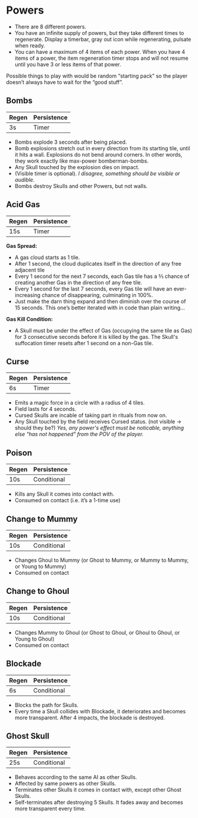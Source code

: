 # Powers

- There are 8 different powers.
- You have an infinite supply of powers, but they take different times to regenerate. Display a timerbar, gray out icon while regenerating, pulsate when ready.
- You can have a maximum of 4 items of each power. When you have 4 items of a power, the item regeneration timer stops and will not resume until you have 3 or less items of that power.

Possible things to play with would be random “starting pack” so the player doesn’t always have to wait for the “good stuff”. 

## Bombs

| Regen | Persistence |
| -- | -- |
| 3s | Timer |

- Bombs explode 3 seconds after being placed.
- Bomb explosions stretch out in every direction from its starting tile, until it hits a wall. Explosions do not bend around corners. In other words, they work exactly like max-power bomberman-bombs.
- Any Skull touched by the explosion dies on impact.
- (Visible timer is optional). *I disagree, something should be visible or audible.*
- Bombs destroy Skulls and other Powers, but not walls.


## Acid Gas

| Regen | Persistence |
| -- | -- |
| 15s | Timer |

**Gas Spread:**
- A gas cloud starts as 1 tile.
- After 1 second, the cloud duplicates itself in the direction of any free adjacent tile
- Every 1 second for the next 7 seconds, each Gas tile has a ⅔ chance of creating another Gas in the direction of any free tile.
- Every 1 second for the last 7 seconds, every Gas tile will have an ever-increasing chance of disappearing, culminating in 100%.
- Just make the darn thing expand and then diminish over the course of 15 seconds. This one’s better iterated with in code than plain writing...

**Gas Kill Condition:**
- A Skull must be under the effect of Gas (occupying the same tile as Gas) for 3 consecutive seconds before it is killed by the gas. The Skull's suffocation timer resets after 1 second on a non-Gas tile.

## Curse

| Regen | Persistence |
| -- | -- |
| 6s | Timer |

- Emits a magic force in a circle with a radius of 4 tiles.
- Field lasts for 4 seconds.
- Cursed Skulls are incable of taking part in rituals from now on.
- Any Skull touched by the field receives Cursed status. (not visible → should they be?) *Yes, any power's effect must be noticable, anything else "has not happened" from the POV of the player.*


## Poison

| Regen | Persistence |
| -- | -- |
| 10s | Conditional |

- Kills any Skull it comes into contact with.
- Consumed on contact (i.e. it’s a 1-time use)

## Change to Mummy

| Regen | Persistence |
| -- | -- |
| 10s | Conditional |

- Changes Ghoul to Mummy (or Ghost to Mummy, or Mummy to Mummy, or Young to Mummy)
- Consumed on contact

## Change to Ghoul

| Regen | Persistence |
| -- | -- |
| 10s | Conditional |

- Changes Mummy to Ghoul (or Ghost to Ghoul, or Ghoul to Ghoul, or Young to Ghoul)
- Consumed on contact


## Blockade

| Regen | Persistence |
| -- | -- |
| 6s | Conditional |

- Blocks the path for Skulls.
- Every time a Skull collides with Blockade, it deteriorates and becomes more transparent. After 4 impacts, the blockade is destroyed.

## Ghost Skull

| Regen | Persistence |
| -- | -- |
| 25s | Conditional |

- Behaves according to the same AI as other Skulls.
- Affected by same powers as other Skulls.
- Terminates other Skulls it comes in contact with, except other Ghost Skulls.
- Self-terminates after destroying 5 Skulls. It fades away and becomes more transparent every time.